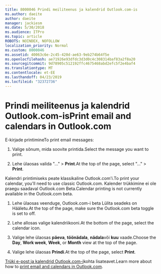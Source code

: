 ```yaml
---
title: 8000046 Prindi meiliteenus ja kalendrid Outlook.com-is
ms.author: daeite
author: daeite
manager: jackiesm
ms.date: 5/30/2018
ms.audience: ITPro
ms.topic: article
ROBOTS: NOINDEX, NOFOLLOW
localization_priority: Normal
ms.custom: 8000046
ms.assetid: 40063c6e-2c45-420d-ae63-9eb274b64f5e
ms.openlocfilehash: ae71926e93dfdc3d3d0c4c308314baf83a2f8a20
ms.sourcegitcommit: 9d78905c512192ffc4675468abd2efc5f2e4baf4
ms.translationtype: MT
ms.contentlocale: et-EE
ms.lasthandoff: 04/23/2019
ms.locfileid: "32372736"
---
```

# <a name="print-email-and-calendars-in-outlookcom"></a><span data-ttu-id="eddd1-102">Prindi meiliteenus ja kalendrid Outlook.com-is</span><span class="sxs-lookup"><span data-stu-id="eddd1-102">Print email and calendars in Outlook.com</span></span>

<span data-ttu-id="eddd1-103">E-kirjade printimine</span><span class="sxs-lookup"><span data-stu-id="eddd1-103">To print email messages:</span></span>
  
1. <span data-ttu-id="eddd1-104">Valige sõnum, mida soovite printida.</span><span class="sxs-lookup"><span data-stu-id="eddd1-104">Select the message you want to print.</span></span>
    
2. <span data-ttu-id="eddd1-105">Lehe ülaosas valida "..." \> **Print**.</span><span class="sxs-lookup"><span data-stu-id="eddd1-105">At the top of the page, select "..." \> **Print**.</span></span> 
    
<span data-ttu-id="eddd1-106">Kalendri printimiseks peate klassikaline Outlook.com'i.</span><span class="sxs-lookup"><span data-stu-id="eddd1-106">To print your calendar, you'll need to use classic Outlook.com.</span></span> <span data-ttu-id="eddd1-107">Kalender trükkimine ei ole praegu saadaval Outlook.com Beta.</span><span class="sxs-lookup"><span data-stu-id="eddd1-107">Calendar printing is not currently available in the Outlook.com beta.</span></span>
  
1. <span data-ttu-id="eddd1-108">Lehe ülaosas veenduge, Outlook.com-i beta Lülita seadeks on Hääletu.</span><span class="sxs-lookup"><span data-stu-id="eddd1-108">At the top of the page, make sure the Outlook.com beta toggle is set to off.</span></span>
    
2. <span data-ttu-id="eddd1-109">Lehe allosas valige kalendriikooni.</span><span class="sxs-lookup"><span data-stu-id="eddd1-109">At the bottom of the page, select the calendar icon.</span></span>
    
3. <span data-ttu-id="eddd1-110">Valige lehe ülaosas **päeva**, **töönädala**, **nädala**või **kuu** vaade.</span><span class="sxs-lookup"><span data-stu-id="eddd1-110">Choose the **Day**, **Work week**, **Week**, or **Month** view at the top of the page.</span></span> 
    
4. <span data-ttu-id="eddd1-111">Valige lehe ülaosas **Prindi**.</span><span class="sxs-lookup"><span data-stu-id="eddd1-111">At the top of the page, select **Print**.</span></span> 
    
<span data-ttu-id="eddd1-112">[Trüki e-post ja kalendrid Outlook.com-i](https://go.microsoft.com/fwlink/p/?linkid=2001208&amp;clcid=0x409)kohta lisateavet.</span><span class="sxs-lookup"><span data-stu-id="eddd1-112">Learn more about how to [print email and calendars in Outlook.com](https://go.microsoft.com/fwlink/p/?linkid=2001208&amp;clcid=0x409).</span></span>
  

